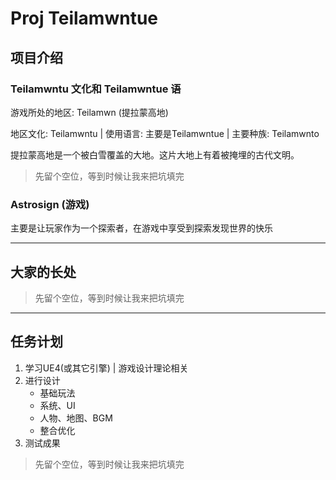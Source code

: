 # Proj Teilamwntue

## 项目介绍

### Teilamwntu 文化和 Teilamwntue 语

游戏所处的地区: Teilamwn (提拉蒙高地)

地区文化: Teilamwntu | 使用语言: 主要是Teilamwntue | 主要种族: Teilamwnto

提拉蒙高地是一个被白雪覆盖的大地。这片大地上有着被掩埋的古代文明。

> 先留个空位，等到时候让我来把坑填完

### Astrosign (游戏)

主要是让玩家作为一个探索者，在游戏中享受到探索发现世界的快乐

<hr>

## 大家的长处

> 先留个空位，等到时候让我来把坑填完

<hr>

## 任务计划

1. 学习UE4(或其它引擎) | 游戏设计理论相关
2. 进行设计
    - 基础玩法
    - 系统、UI
    - 人物、地图、BGM
    - 整合优化
3. 测试成果

> 先留个空位，等到时候让我来把坑填完
